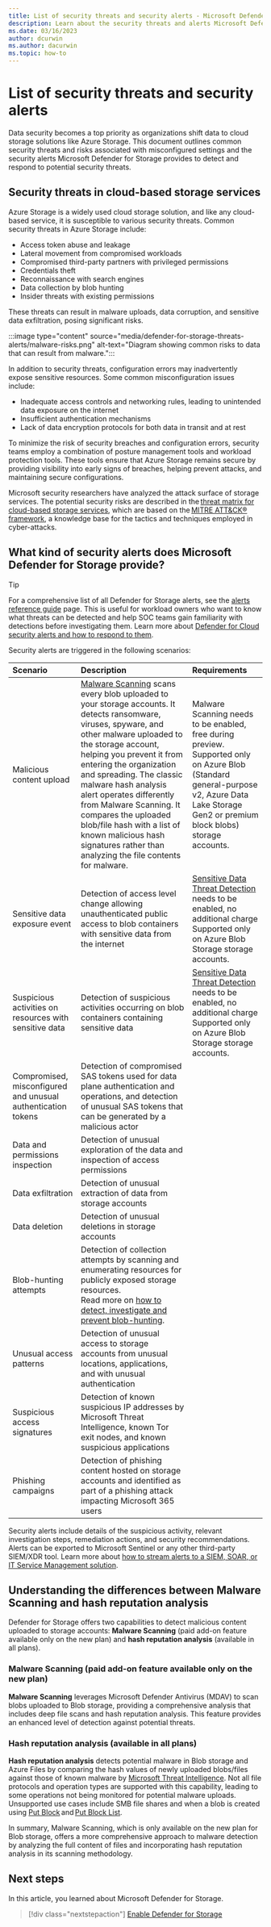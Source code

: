```yaml
---
title: List of security threats and security alerts - Microsoft Defender for Cloud
description: Learn about the security threats and alerts Microsoft Defender for Storage provides to detect and respond to potential security risks.
ms.date: 03/16/2023
author: dcurwin
ms.author: dacurwin
ms.topic: how-to
---
```


# List of security threats and security alerts

Data security becomes a top priority as organizations shift data to cloud storage solutions like Azure Storage. This document outlines common security threats and risks associated with misconfigured settings and the security alerts Microsoft Defender for Storage provides to detect and respond to potential security threats.

## Security threats in cloud-based storage services

Azure Storage is a widely used cloud storage solution, and like any cloud-based service, it is susceptible to various security threats. Common security threats in Azure Storage include:

- Access token abuse and leakage
- Lateral movement from compromised workloads
- Compromised third-party partners with privileged permissions
- Credentials theft
- Reconnaissance with search engines
- Data collection by blob hunting
- Insider threats with existing permissions

These threats can result in malware uploads, data corruption, and sensitive data exfiltration, posing significant risks.

:::image type="content" source="media/defender-for-storage-threats-alerts/malware-risks.png" alt-text="Diagram showing common risks to data that can result from malware.":::

In addition to security threats, configuration errors may inadvertently expose sensitive resources. Some common misconfiguration issues include:

- Inadequate access controls and networking rules, leading to unintended data exposure on the internet
- Insufficient authentication mechanisms
- Lack of data encryption protocols for both data in transit and at rest

To minimize the risk of security breaches and configuration errors, security teams employ a combination of posture management tools and workload protection tools. These tools ensure that Azure Storage remains secure by providing visibility into early signs of breaches, helping prevent attacks, and maintaining secure configurations.

Microsoft security researchers have analyzed the attack surface of storage services. The potential security risks are described in the [threat matrix for cloud-based storage services](https://www.microsoft.com/security/blog/2021/04/08/threat-matrix-for-storage/), which are based on the [MITRE ATT&CK® framework](https://attack.mitre.org/techniques/enterprise/), a knowledge base for the tactics and techniques employed in cyber-attacks.

## What kind of security alerts does Microsoft Defender for Storage provide?

> [!TIP]
> For a comprehensive list of all Defender for Storage alerts, see the [alerts reference guide](alerts-reference.md#alerts-azurestorage) page. This is useful for workload owners who want to know what threats can be detected and help SOC teams gain familiarity with detections before investigating them. Learn more about [Defender for Cloud security alerts and how to respond to them](managing-and-responding-alerts.md).

Security alerts are triggered in the following scenarios:

| Scenario | Description | Requirements |
|:--- |:--- |:--- |
| Malicious content upload | [Malware Scanning](defender-for-storage-malware-scan.md) scans every blob uploaded to your storage accounts. It detects ransomware, viruses, spyware, and other malware uploaded to the storage account, helping you prevent it from entering the organization and spreading. The classic malware hash analysis alert operates differently from Malware Scanning. It compares the uploaded blob/file hash with a list of known malicious hash signatures rather than analyzing the file contents for malware. | Malware Scanning needs to be enabled, free during preview.<br>Supported only on Azure Blob (Standard general-purpose v2, Azure Data Lake Storage Gen2 or premium block blobs) storage accounts. |
| Sensitive data exposure event | Detection of access level change allowing unauthenticated public access to blob containers with sensitive data from the internet | [Sensitive Data Threat Detection](defender-for-storage-data-sensitivity.md) needs to be enabled, no additional charge<br>Supported only on Azure Blob Storage storage accounts. |
| Suspicious activities on resources with sensitive data | Detection of suspicious activities occurring on blob containers containing sensitive data | [Sensitive Data Threat Detection](defender-for-storage-data-sensitivity.md) needs to be enabled, no additional charge<br>Supported only on Azure Blob Storage storage accounts. |
| Compromised, misconfigured and unusual authentication tokens | Detection of compromised SAS tokens used for data plane authentication and operations, and detection of unusual SAS tokens that can be generated by a malicious actor |  |
| Data and permissions inspection | Detection of unusual exploration of the data and inspection of access permissions |  |
| Data exfiltration | Detection of unusual extraction of data from storage accounts |  |
| Data deletion | Detection of unusual deletions in storage accounts |  |
| Blob-hunting attempts | Detection of collection attempts by scanning and enumerating resources for publicly exposed storage resources.<br>Read more on [how to detect, investigate and prevent blob-hunting](https://techcommunity.microsoft.com/t5/microsoft-defender-for-cloud/protect-your-storage-resources-against-blob-hunting/ba-p/3735238). |  |
| Unusual access patterns | Detection of unusual access to storage accounts from unusual locations, applications, and with unusual authentication |  |
| Suspicious access signatures | Detection of known suspicious IP addresses by Microsoft Threat Intelligence, known Tor exit nodes, and known suspicious applications |  |
| Phishing campaigns | Detection of phishing content hosted on storage accounts and identified as part of a phishing attack impacting Microsoft 365 users |  |

Security alerts include details of the suspicious activity, relevant investigation steps, remediation actions, and security recommendations. Alerts can be exported to Microsoft Sentinel or any other third-party SIEM/XDR tool. Learn more about [how to stream alerts to a SIEM, SOAR, or IT Service Management solution](export-to-siem.md).

## Understanding the differences between Malware Scanning and hash reputation analysis  

Defender for Storage offers two capabilities to detect malicious content uploaded to storage accounts: **Malware Scanning** (paid add-on feature available only on the new plan) and **hash reputation analysis** (available in all plans).

### Malware Scanning (paid add-on feature available only on the new plan)

**Malware Scanning** leverages Microsoft Defender Antivirus (MDAV) to scan blobs uploaded to Blob storage, providing a comprehensive analysis that includes deep file scans and hash reputation analysis. This feature provides an enhanced level of detection against potential threats.

### Hash reputation analysis (available in all plans)

**Hash reputation analysis** detects potential malware in Blob storage and Azure Files by comparing the hash values of newly uploaded blobs/files against those of known malware by [Microsoft Threat Intelligence](https://go.microsoft.com/fwlink/?linkid=2128684). Not all file protocols and operation types are supported with this capability, leading to some operations not being monitored for potential malware uploads. Unsupported use cases include SMB file shares and when a blob is created using [Put Block](/rest/api/storageservices/put-block) and [Put Block List](/rest/api/storageservices/put-block-list).

In summary, Malware Scanning, which is only available on the new plan for Blob storage, offers a more comprehensive approach to malware detection by analyzing the full content of files and incorporating hash reputation analysis in its scanning methodology.

## Next steps

In this article, you learned about Microsoft Defender for Storage.

> [!div class="nextstepaction"]
> [Enable Defender for Storage](enable-enhanced-security.md)
